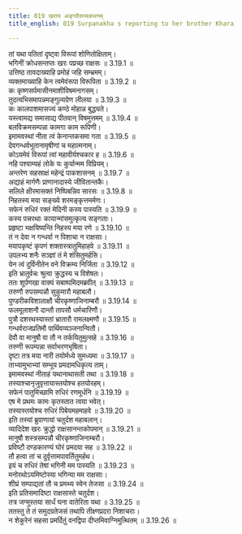 ```yaml
---
title: 019 खराय अङ्गवैरूप्यकथनम्
title_english: 019 Surpanakha s reporting to her brother Khara

---
```

<div class="audioEmbed"  caption="श्रीराम-हरिसीताराममूर्ति-घनपाठिभ्यां वचनम्" src="https://archive.org/download/Ramayana-recitation-Sriram-harisItArAmamUrti-Ghanapaati-v2/Kanda_3/Kanda_3_ARK-019-Kharaya_Angavairupya_Kathanam.mp3"></div>

तां यथा पतितां दृष्ट्वा विरूपां शोणितोक्षिताम्।  
भगिनीं क्रोधसन्तप्तः खरः पप्रच्छ राक्षसः ॥ 3.19.1 ॥   
उत्तिष्ठ तावदाख्याहि प्रमोहं जहि सम्भ्रमम्।  
व्यक्तमाख्याहि केन त्वमेवंरूपा विरूपिता ॥ 3.19.2 ॥   
कः कृष्णसर्पमासीनमाशीविषमनागसम्।  
तुदत्यभिसमापन्नमङ्गुल्यग्रेण लीलया ॥ 3.19.3 ॥   
कः कालपाशमासज्यं कण्ठे मोहान्न बुद्ध्यते।  
यस्त्वामद्य समासाद्य पीतवान् विषमुत्तमम् ॥ 3.19.4 ॥   
बलविक्रमसम्पन्ना कामगा काम रूपिणी।  
इमामवस्थां नीता त्वं केनान्तकसमा गता ॥ 3.19.5 ॥   
देवगन्धर्वभूतानामृषीणां च महात्मनाम्।  
कोऽयमेवं विरूपां त्वां महावीर्यश्चकार ह ॥ 3.19.6 ॥   
नहि पश्याम्यहं लोके यः कुर्यान्मम विप्रियम्।  
अन्तरेण सहस्राक्षं महेन्द्रं पाकशासनम् ॥ 3.19.7 ॥   
अद्याहं मार्गणैः प्राणानादास्ये जीवितान्तकैः।  
सलिले क्षीरमासक्तं निष्पिबन्निव सारसः ॥ 3.19.8 ॥   
निहतस्य मया सङ्ख्ये शरमङ्कृत्तमर्मणः।  
सफेनं रुधिरं रक्तं मेदिनी कस्य पास्यति ॥ 3.19.9 ॥   
कस्य पत्त्ररथाः कायान्मांसमुत्कृत्य सङ्गताः।  
प्रहृष्टा भक्षयिष्यन्ति निहस्य मया रणे ॥ 3.19.10 ॥   
तं न देवा न गन्धर्वा न पिशाचा न राक्षसाः।  
मयापकृष्टं कृपणं शक्तास्त्रातुमिहाहवे ॥ 3.19.11 ॥   
उपलभ्य शनैः सञ्ज्ञां तं मे शंसितुमर्हसि।  
येन त्वं दुर्विनीतेन वने विक्रम्य निर्जिता ॥ 3.19.12 ॥   
इति भ्रातुर्वचः श्रुत्वा क्रुद्धस्य च विशेषतः।  
ततः शूर्पणखा वाक्यं सबाष्पमिदमब्रवीत् ॥ 3.19.13 ॥   
तरुणौ रुपसम्पन्नौ सुकुमारौ महाबलौ।  
पुण्डरीकविशालाक्षौ चीरकृष्णाजिनाम्बरौ ॥ 3.19.14 ॥   
फलमूलाशनौ दान्तौ तापसौ धर्मचारिणौ।  
पुत्रौ दशरथस्यास्तां भ्रातारौ रामलक्ष्मणौ ॥ 3.19.15 ॥   
गन्धर्वराजप्रतिमौ पार्थिवव्यञ्जनान्वितौ।  
देवौ वा मानुषौ वा तौ न तर्कयितुमुत्सहे ॥ 3.19.16 ॥   
तरुणी रूपम्पन्ना सर्वाभरणभृषिता।  
दृष्टा तत्र मया नारी तयोर्मध्ये सुमध्यमा ॥ 3.19.17 ॥   
ताभ्यामुभाभ्यां सम्भूय प्रमदामधिकृत्य ताम्।  
इमामवस्थां नीताहं यथानाथासती तथा ॥ 3.19.18 ॥   
तस्याश्चानृजुवृत्तायास्तयोश्च हतयोरहम्।  
सफेनं पातुमिच्छामि रुधिरं रणमूर्धनि ॥ 3.19.19 ॥   
एष मे प्रथमः कामः कृतस्तात त्वया भवेत्।  
तस्यास्तयोश्च रुधिरं पिबेयमहमाहवे ॥ 3.19.20 ॥   
इति तस्यां ब्रुवाणायां चतुर्दश महाबलान्।  
व्यादिदेश खरः क्रुद्धो राक्षसानन्तकोपमान् ॥ 3.19.21 ॥   
मानुषौ शस्त्रसम्पन्नौ चीरकृष्णाजिनाम्बरौ।  
प्रविष्टौ दण्डकारण्यं घोरं प्रमदया सह ॥ 3.19.22 ॥   
तौ हत्वा तां च दुर्वृत्तामपावर्तितुमर्हथ।  
इयं च रुधिरं तेषां भगिनी मम पास्यति ॥ 3.19.23 ॥   
मनोरथोऽयमिष्टोस्या भगिन्या मम राक्षसाः।  
शीघ्रं सम्पाद्यतां तौ च प्रमथ्य स्वेन तेजसा ॥ 3.19.24 ॥   
इति प्रतिसमादिष्टा राक्षसास्ते चतुर्दश।  
तत्र जग्मुस्तया सार्धं घना वातेरिता यथा ॥ 3.19.25 ॥   
ततस्तु ते तं समुदग्रतेजसं तथापि तीक्ष्णप्रदरा निशाचराः।  
न शेकुरेनं सहसा प्रमर्दितुं वनद्विपा दीप्तमिवाग्निमुत्थितम् ॥ 3.19.26 ॥   